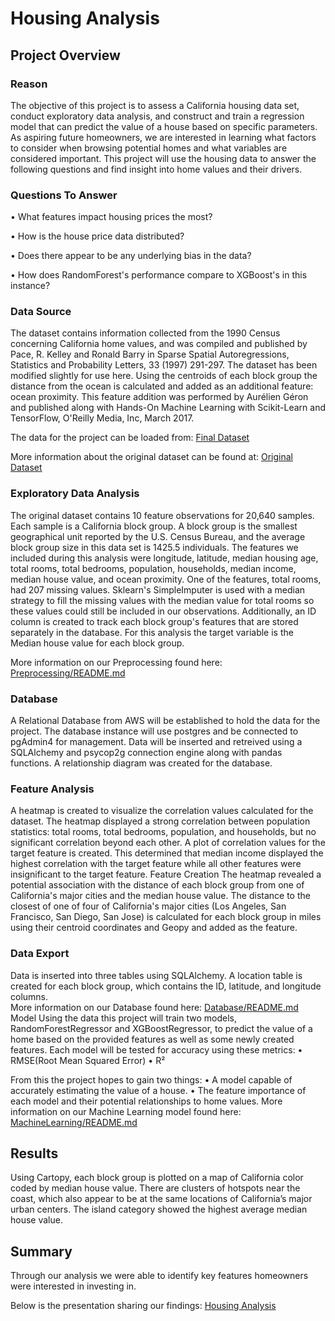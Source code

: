 # Housing Analysis

## Project Overview
### Reason
The objective of this project is to assess a California housing data set, conduct exploratory data analysis, and construct and train a regression model that can predict the value of a house based on specific parameters. As aspiring future homeowners, we are interested in learning what factors to consider when browsing potential homes and what variables are considered important. This project will use the housing data to answer the following questions and find insight into home values and their drivers.
### Questions To Answer

•	What features impact housing prices the most?

•	How is the house price data distributed?

•	Does there appear to be any underlying bias in the data?

•	How does RandomForest's performance compare to XGBoost's in this instance?
### Data Source
The dataset contains information collected from the 1990 Census concerning California home values, and was compiled and published by Pace, R. Kelley and Ronald Barry in Sparse Spatial Autoregressions, Statistics and Probability Letters, 33 (1997) 291-297. The dataset has been modified slightly for use here. Using the centroids of each block group the distance from the ocean is calculated and added as an additional feature: ocean proximity. This feature addition was performed by Aurélien Géron and published along with Hands-On Machine Learning with Scikit-Learn and TensorFlow, O'Reilly Media, Inc, March 2017.

The data for the project can be loaded from: [Final Dataset](https://raw.githubusercontent.com/ageron/handson-ml2/master/datasets/housing/housing.csv)

More information about the original dataset can be found at: [Original Dataset](https://github.com/ageron/handson-ml2/tree/master/datasets/housing)

### Exploratory Data Analysis
The original dataset contains 10 feature observations for 20,640 samples. Each sample is a California block group. A block group is the smallest geographical unit reported by the U.S. Census Bureau, and the average block group size in this data set is 1425.5 individuals. The features we included during this analysis were longitude, latitude, median housing age, total rooms, total bedrooms, population, households, median income, median house value, and ocean proximity. One of the features, total rooms, had 207 missing values. Sklearn's SimpleImputer is used with a median strategy to fill the missing values with the median value for total rooms so these values could still be included in our observations. Additionally, an ID column is created to track each block group's features that are stored separately in the database. For this analysis the target variable is the Median house value for each block group.

More information on our Preprocessing found here: [Preprocessing/README.md](https://github.com/TBrickey/Project_One/blob/main/Preprocessing/README.md) 
### Database
A Relational Database from AWS will be established to hold the data for the project. The database instance will use postgres and be connected to pgAdmin4 for management. Data will be inserted and retreived using a SQLAlchemy and psycop2g connection engine along with pandas functions. A relationship diagram was created for the database.
 

### Feature Analysis
A heatmap is created to visualize the correlation values calculated for the dataset. The heatmap displayed a strong correlation between population statistics: total rooms, total bedrooms, population, and households, but no significant correlation beyond each other. A plot of correlation values for the target feature is created. This determined that median income displayed the highest correlation with the target feature while all other features were insignificant to the target feature.
Feature Creation
The heatmap revealed a potential association with the distance of each block group from one of California's major cities and the median house value. The distance to the closest of one of four of California's major cities (Los Angeles, San Francisco, San Diego, San Jose) is calculated for each block group in miles using their centroid coordinates and Geopy and added as the feature.

### Data Export
Data is inserted into three tables using SQLAlchemy. A location table is created for each block group, which contains the ID, latitude, and longitude columns.  
More information on our Database found here: [Database/README.md](https://github.com/TBrickey/Project_One/blob/main/Database/README.md)
Model
Using the data this project will train two models, RandomForestRegressor and XGBoostRegressor, to predict the value of a home based on the provided features as well as some newly created features. Each model will be tested for accuracy using these metrics:
•	RMSE(Root Mean Squared Error)
•	R²

From this the project hopes to gain two things:
•	A model capable of accurately estimating the value of a house.
•	The feature importance of each model and their potential relationships to home values.
More information on our Machine Learning model found here: [MachineLearning/README.md](https://github.com/TBrickey/Project_One/blob/main/MachineLearning/README.md)

## Results
Using Cartopy, each block group is plotted on a map of California color coded by median house value. There are clusters of hotspots near the coast, which also appear to be at the same locations of California’s major urban centers. The island category showed the highest average median house value. 

## Summary
Through our analysis we were able to identify key features homeowners were interested in investing in. 


Below is the presentation sharing our findings: [Housing Analysis](https://docs.google.com/presentation/d/1al7iQjorKk0rlzWWw_5Z_s1t9EO_QB72bG_a10n2us4/edit?usp=sharing)

